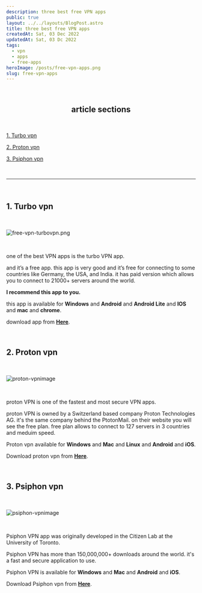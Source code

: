 ```yaml
---
description: three best free VPN apps
public: true
layout: ../../layouts/BlogPost.astro
title: three best free VPN apps
createdAt: Sat, 03 Dec 2022
updatedAt: Sat, 03 Dc 2022
tags:
  - vpn
  - apps
  - free-apps
heroImage: /posts/free-vpn-apps.png
slug: free-vpn-apps
---
```


</br>

## <center>article sections </center>

</br>

[1. Turbo vpn](#1-turbo-vpn)

[2. Proton vpn](#2-proton-vpn)

[3. Psiphon vpn](#3-psiphon-vpn)

</br>

---

</br>

## 1. Turbo vpn

</br>

![free-vpn-turbovpn.png](/posts/free-vpn-turboimage.jpg)

</br>

one of the best VPN apps is the turbo VPN app.

and it’s a free app. this app is very good and it’s free for connecting to some countries like Germany, the USA, and India. it has paid version which allows you to connect to 21000+ servers around the world.

**I recommend this app to you.**

this app is available for **Windows** and **Android** and **Android Lite** and **IOS** and **mac** and **chrome**.

download app from **<a href="https://turbovpn.com/" class="underline underline-offset-2 hover:text-orange-500 decoration-orange-500" target="_blank">Here</a>**.

</br>

## 2. Proton vpn

</br>

![proton-vpnimage](/posts/proton-vpn.jpg)

</br>

proton VPN is one of the fastest and most secure VPN apps.

proton VPN is owned by a Switzerland based company Proton Technologies AG.
it's the same company behind the PtotonMail. on their website you will see the free plan.
free plan allows to connect to 127 servers in 3 countries and meduim speed.

<!-- proton VPN is had a free version and paid version free version doesn't allow you to connect to all VPN servers it's allowed to connect to some servers but, it's very fast, and the paid version will enable you to connect to all VPN servers it allows you to connect to sixty servers around the world. -->

Proton vpn available for **Windows** and **Mac** and **Linux** and **Android** and **iOS**.

Download proton vpn from **<a href="https://protonvpn.com/" class="underline underline-offset-2 hover:text-orange-500 decoration-orange-500" target="_blank">Here</a>**.

</br>

## 3. Psiphon vpn

</br>

![psiphon-vpnimage](/posts/free-vpn-apps-psiphon-vpn.png)

</br>

Psiphon VPN app was originally developed in the Citizen Lab at the University of Toronto.

Psiphon VPN has more than 150,000,000+ downloads around the world.
it's a fast and secure application to use.

Psiphon VPN is available for **Windows** and **Mac** and **Android** and **iOS**.

Download Psiphon vpn from **<a href="https://psiphon.ca/" class="underline underline-offset-2 hover:text-orange-500 decoration-orange-500" target="_blank">Here</a>**.
